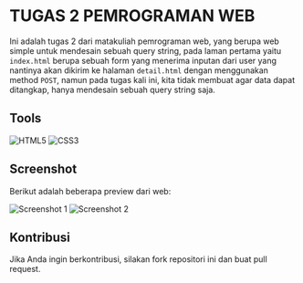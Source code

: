 # TUGAS 2 PEMROGRAMAN WEB

Ini adalah tugas 2 dari matakuliah pemrograman web, yang berupa web simple untuk mendesain sebuah query string, pada laman pertama yaitu  `index.html` berupa sebuah form yang menerima inputan dari user yang nantinya akan dikirim ke halaman `detail.html` dengan menggunakan method `POST`, namun pada tugas kali ini, kita tidak membuat agar data dapat ditangkap, hanya mendesain sebuah query string saja.

## Tools
![HTML5](https://img.shields.io/badge/html5-%23E34F26.svg?style=for-the-badge&logo=html5&logoColor=white) ![CSS3](https://img.shields.io/badge/css3-%231572B6.svg?style=for-the-badge&logo=css3&logoColor=white)

## Screenshot

Berikut adalah beberapa preview dari web:

![Screenshot 1](../view1.png)
![Screenshot 2](../view2.png)

## Kontribusi

Jika Anda ingin berkontribusi, silakan fork repositori ini dan buat pull request.

